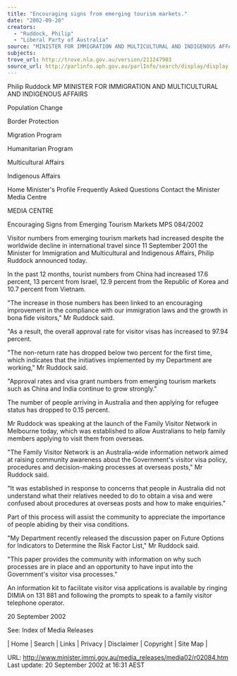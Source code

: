 ```yaml
---
title: "Encouraging signs from emerging tourism markets."
date: "2002-09-20"
creators:
  - "Ruddock, Philip"
  - "Liberal Party of Australia"
source: "MINISTER FOR IMMIGRATION AND MULTICULTURAL AND INDIGENOUS AFFAIRS"
subjects:
trove_url: http://trove.nla.gov.au/version/211247903
source_url: http://parlinfo.aph.gov.au/parlInfo/search/display/display.w3p;query=Id%3A%22media/pressrel/J5H76%22
---
```


 Philip Ruddock MP MINISTER FOR IMMIGRATION AND MULTICULTURAL AND INDIGENOUS AFFAIRS

 Population Change

 Border Protection

 Migration Program

 Humanitarian Program

 Multicultural Affairs

 Indigenous Affairs

 Home Minister's Profile Frequently Asked Questions Contact the Minister Media Centre

 MEDIA CENTRE

 Encouraging Signs from Emerging Tourism Markets MPS 084/2002

 Visitor numbers from emerging tourism markets had increased despite the worldwide decline in international travel since 11 September 2001 the Minister for Immigration and Multicultural and Indigenous Affairs, Philip Ruddock announced today.

 In the past 12 months, tourist numbers from China had increased 17.6 percent, 13 percent from Israel, 12.9 percent from the Republic of Korea and 10.7 percent from Vietnam.

 "The increase in those numbers has been linked to an encouraging improvement in the compliance with our immigration laws and the growth in bona fide visitors," Mr Ruddock said.

 "As a result, the overall approval rate for visitor visas has increased to 97.94 percent.

 "The non-return rate has dropped below two percent for the first time, which indicates that the initiatives implemented by my Department are working," Mr Ruddock said.

 "Approval rates and visa grant numbers from emerging tourism markets such as China and India continue to grow strongly."

 The number of people arriving in Australia and then applying for refugee status has dropped to 0.15 percent.

 Mr Ruddock was speaking at the launch of the Family Visitor Network in Melbourne today, which was established to allow Australians to help family members applying to visit them from overseas.

 "The Family Visitor Network is an Australia-wide information network aimed at raising community awareness about the Government's visitor visa policy, procedures and decision-making processes at overseas posts," Mr Ruddock said.

 "It was established in response to concerns that people in Australia did not understand what their relatives needed to do to obtain a visa and were confused about procedures at overseas posts and how to make enquiries."

 Part of this process will assist the community to appreciate the importance of people abiding by their visa conditions.

 "My Department recently released the discussion paper on Future Options for Indicators to Determine the Risk Factor List," Mr Ruddock said.

 "This paper provides the community with information on why such processes are in place and an opportunity to have input into the Government's visitor visa processes."

 An information kit to facilitate visitor visa applications is available by ringing DIMIA on 131 881 and following the prompts to speak to a family visitor telephone operator.

 20 September 2002

 See: Index of Media Releases

 | Home | Search | Links | Privacy | Disclaimer | Copyright | Site Map |

 URL: http://www.minister.immi.gov.au/media_releases/media02/r02084.htm Last update: 20 September 2002 at 16:31 AEST

  

